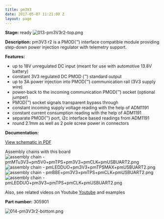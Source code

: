 ```yaml
---
title: pm3V3
date: 2017-05-07 11:21:00 Z
layout: page
---
```


**Stage:** ready
![013-pm3V3r2-top.png](/uploads/pm3V3R2/013-pm3V3r2-top.png)

**Description:**
pm3V3 r2 is a PMOD(™) interface compatible module providing step-down power injection regulator with telemetry support.

**Features:**
* up to 18V unregulated DC input (meant for use with automotive 13.8V battery)
* constant 3V3 regulated DC PMOD (™) standard output
* up to 3A power injection into PMOD(™) communication rail (3V3 supply wire)
* power-back to the incoming communication PMOD(™) socket (optional jumper)
* PMOD(™) socket signals transparent bypass through
* constant incoming supply voltage reading with the help of ADM1191
* constant current consumption reading with the help of ADM1191
* separate PMOD(™) port, i2c interface based readings from ADM1191
* round 2.1mm as well as 2 pole screw power in connectors

**Documentation:**

[View schematic in PDF](/uploads/pm3V3R2/SCH_pm3V3r2.pdf)

Assembly chains with this board
![assembly chain - pmMTu3V3+pm5V0+pmTPS+pm3V3+pmCLK+pmUSBUART2.png](/uploads/pm3V3R2/assembly%20chain%20-%20pmMTu3V3+pm5V0+pmTPS+pm3V3+pmCLK+pmUSBUART2.png)
![assembly chain - pmLEDDUO+pm3V3+pmTPSMAX+pmUSBUART2.png](/uploads/pm3V3R2/assembly%20chain%20-%20pmLEDDUO+pm3V3+pmTPSMAX+pmUSBUART2.png)
![assembly chain - pmBBE+pm3V3+pmTPS+pmCLK+pmUSBUART2.png](/uploads/pm3V3R2/assembly%20chain%20-%20pmBBE+pm3V3+pmTPS+pmCLK+pmUSBUART2.png)
![assembly chain - pmLEDDUO+pm3V3+pmTPS+pmCLK+pmUSBUART2.png](/uploads/pm3V3R2/assembly%20chain%20-%20pmLEDDUO+pm3V3+pmTPS+pmCLK+pmUSBUART2.png)

Also, see related videos on Youtube
[Youtube](https://www.youtube.com/playlist?list=PLPUxs94yXWxfWPWhgPg6QpVWNfLJauODr)
 and examples

**Part number:** 305901

![014-pm3V3r2-bottom.png](/uploads/pm3V3R2/014-pm3V3r2-bottom.png)